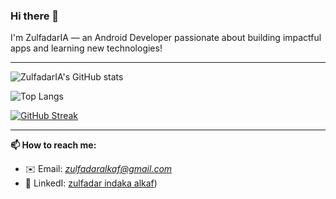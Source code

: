 ### Hi there 👋

I'm ZulfadarIA — an Android Developer passionate about building impactful apps and learning new technologies!

---

![ZulfadarIA's GitHub stats](https://github-readme-stats.vercel.app/api?username=ZulfadarIA&show_icons=true&theme=radical&count_private=true)

![Top Langs](https://github-readme-stats.vercel.app/api/top-langs/?username=ZulfadarIA&layout=compact&theme=radical)

[![GitHub Streak](https://github-readme-streak-stats.herokuapp.com/?user=ZulfadarIA&theme=radical)](https://git.io/streak-stats)

---

**📫 How to reach me:**  
- ✉️ Email: *zulfadaralkaf@gmail.com*
- 💼 LinkedI: [zulfadar indaka alkaf](https://www.linkedin.com/in/zulfadar-indaka-alkaf/))

